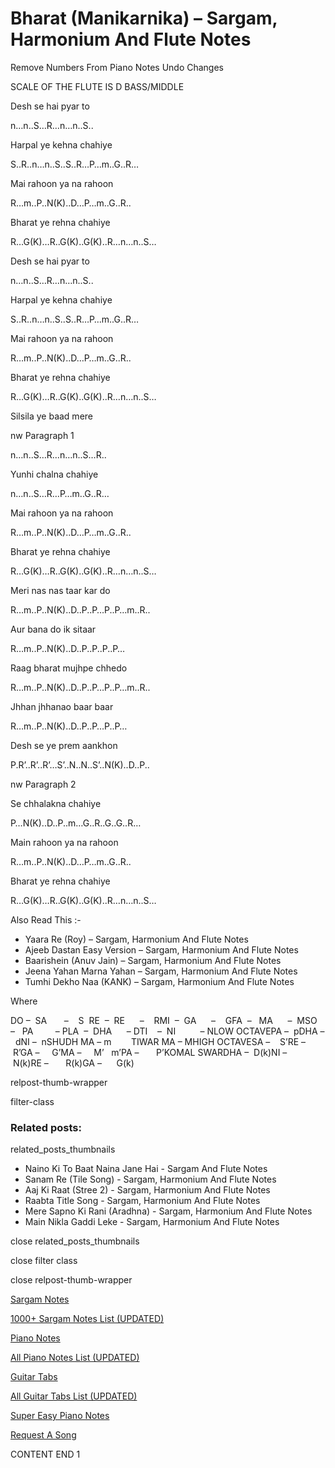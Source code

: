 
# Bharat (Manikarnika) – Sargam, Harmonium And Flute Notes

Remove Numbers From Piano Notes
Undo Changes

SCALE OF THE FLUTE IS D BASS/MIDDLE

Desh se hai pyar to

n…n..S…R…n…n..S..

Harpal ye kehna chahiye

S..R..n…n..S..S..R…P…m..G..R…

Mai rahoon ya na rahoon

R…m..P..N(K)..D…P…m..G..R..

Bharat ye rehna chahiye

R…G(K)…R..G(K)..G(K)..R…n…n..S…

Desh se hai pyar to

n…n..S…R…n…n..S..

Harpal ye kehna chahiye

S..R..n…n..S..S..R…P…m..G..R…

Mai rahoon ya na rahoon

R…m..P..N(K)..D…P…m..G..R..

Bharat ye rehna chahiye

R…G(K)…R..G(K)..G(K)..R…n…n..S…

Silsila ye baad mere

nw Paragraph 1

n…n..S…R…n…n..S…R..

Yunhi chalna chahiye

n…n..S…R…P…m..G..R…

Mai rahoon ya na rahoon

R…m..P..N(K)..D…P…m..G..R..

Bharat ye rehna chahiye

R…G(K)…R..G(K)..G(K)..R…n…n..S…

Meri nas nas taar kar do

R…m..P..N(K)..D..P..P…P..P…m..R..

Aur bana do ik sitaar

R…m..P..N(K)..D..P..P..P..P…

Raag bharat mujhpe chhedo

R…m..P..N(K)..D..P..P…P..P…m..R..

Jhhan jhhanao baar baar

R…m..P..N(K)..D..P..P…P..P…

Desh se ye prem aankhon

P.R’..R’..R’…S’..N..N..S’..N(K)..D..P..

nw Paragraph 2

Se chhalakna chahiye

P…N(K)..D..P..m…G..R..G..G..R…

Main rahoon ya na rahoon

R…m..P..N(K)..D…P…m..G..R..

Bharat ye rehna chahiye

R…G(K)…R..G(K)..G(K)..R…n…n..S…

Also Read This :-

* Yaara Re (Roy) – Sargam, Harmonium And Flute Notes
* Ajeeb Dastan Easy Version – Sargam, Harmonium And Flute Notes
* Baarishein (Anuv Jain) – Sargam, Harmonium And Flute Notes
* Jeena Yahan Marna Yahan – Sargam, Harmonium And Flute Notes
* Tumhi Dekho Naa (KANK) – Sargam, Harmonium And Flute Notes

Where

DO –  SA       –    S  RE  –  RE      –    RMI  –  GA      –    GFA  –   MA      –  MSO  –   PA         – PLA  –  DHA      – DTI    –  NI          – NLOW OCTAVEPA –  pDHA –  dNI –  nSHUDH MA – m        TIWAR MA – MHIGH OCTAVESA –    S’RE –     R’GA –     G’MA –     M’   m’PA –       P’KOMAL SWARDHA –  D(k)NI –       N(k)RE –       R(k)GA –      G(k)

relpost-thumb-wrapper

filter-class

### Related posts:

related_posts_thumbnails

* Naino Ki To Baat Naina Jane Hai - Sargam And Flute Notes
* Sanam Re (Tile Song) - Sargam, Harmonium And Flute Notes
* Aaj Ki Raat (Stree 2) - Sargam, Harmonium And Flute Notes
* Raabta Title Song - Sargam, Harmonium And Flute Notes
* Mere Sapno Ki Rani (Aradhna) - Sargam, Harmonium And Flute Notes
* Main Nikla Gaddi Leke - Sargam, Harmonium And Flute Notes

close related_posts_thumbnails

close filter class

close relpost-thumb-wrapper

[Sargam Notes](https://www.notationsworld.com/sargam-notes.html)

[1000+ Sargam Notes List (UPDATED)](https://www.notationsworld.com/all-songs-list-sargam-notes.html)

[Piano Notes](https://www.notationsworld.com/piano-notes.html)

[All Piano Notes List (UPDATED)](https://www.notationsworld.com/all-songs-list-piano-notes.html)

[Guitar Tabs](https://www.notationsworld.com/guitar-tabs.html)

[All Guitar Tabs List (UPDATED)](https://www.notationsworld.com/all-songs-list-guitar-tabs.html)

[Super Easy Piano Notes](https://studywall.in/)

[Request A Song](https://www.notationsworld.com/request-a-song.html)

CONTENT END 1

